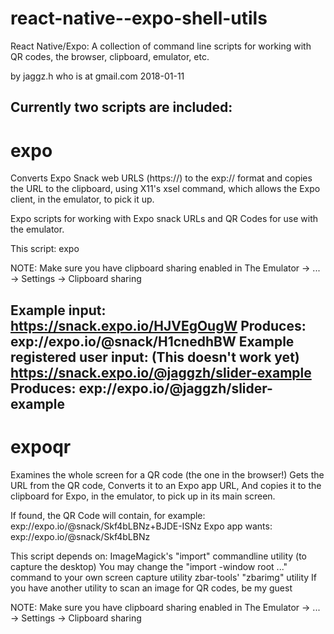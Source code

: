 # react-native--expo-shell-utils
React Native/Expo: A collection of command line scripts for working with QR codes, the browser, clipboard, emulator, etc.

by jaggz.h who is at gmail.com
2018-01-11

Currently two scripts are included:
---
# expo
Converts Expo Snack web URLS (https://) to the exp:// format
and copies the URL to the clipboard, using X11's xsel command,
which allows the Expo client, in the emulator, to pick it up.

Expo scripts for working with Expo snack URLs and QR Codes
for use with the emulator.

This script: expo

NOTE: Make sure you have clipboard sharing enabled in
      The Emulator -> ... -> Settings -> Clipboard sharing

Example input: https://snack.expo.io/HJVEgOugW
     Produces: exp://expo.io/@snack/H1cnedhBW
Example registered user input: (This doesn't work yet)
               https://snack.expo.io/@jaggzh/slider-example
     Produces: exp://expo.io/@jaggzh/slider-example
---
# expoqr
Examines the whole screen for a QR code (the one in the browser!)
Gets the URL from the QR code,
Converts it to an Expo app URL,
And copies it to the clipboard for Expo, in the emulator,
 to pick up in its main screen.

If found, the QR Code will contain, for example:
  exp://expo.io/@snack/Skf4bLBNz+BJDE-ISNz
Expo app wants:
  exp://expo.io/@snack/Skf4bLBNz

This script depends on:
 ImageMagick's "import" commandline utility (to capture the desktop)
  You may change the "import -window root ..." command to your own screen
  capture utility
 zbar-tools' "zbarimg" utility
  If you have another utility to scan an image for QR codes, be my guest

NOTE: Make sure you have clipboard sharing enabled in
      The Emulator -> ... -> Settings -> Clipboard sharing

